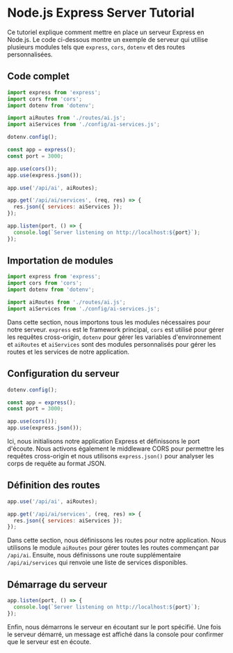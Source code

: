 # Node.js Express Server Tutorial

Ce tutoriel explique comment mettre en place un serveur Express en Node.js. Le code ci-dessous montre un exemple de serveur qui utilise plusieurs modules tels que `express`, `cors`, `dotenv` et des routes personnalisées.

## Code complet

```js
import express from 'express';
import cors from 'cors';
import dotenv from 'dotenv';

import aiRoutes from './routes/ai.js';
import aiServices from './config/ai-services.js';

dotenv.config();

const app = express();
const port = 3000;

app.use(cors());
app.use(express.json());

app.use('/api/ai', aiRoutes);

app.get('/api/ai/services', (req, res) => {
  res.json({ services: aiServices });
});

app.listen(port, () => {
  console.log(`Server listening on http://localhost:${port}`);
});
```

## Importation de modules

```js
import express from 'express';
import cors from 'cors';
import dotenv from 'dotenv';

import aiRoutes from './routes/ai.js';
import aiServices from './config/ai-services.js';
```

Dans cette section, nous importons tous les modules nécessaires pour notre serveur. `express` est le framework principal, `cors` est utilisé pour gérer les requêtes cross-origin, `dotenv` pour gérer les variables d'environnement et `aiRoutes` et `aiServices` sont des modules personnalisés pour gérer les routes et les services de notre application.

## Configuration du serveur

```js
dotenv.config();

const app = express();
const port = 3000;

app.use(cors());
app.use(express.json());
```

Ici, nous initialisons notre application Express et définissons le port d'écoute. Nous activons également le middleware CORS pour permettre les requêtes cross-origin et nous utilisons `express.json()` pour analyser les corps de requête au format JSON.

## Définition des routes

```js
app.use('/api/ai', aiRoutes);

app.get('/api/ai/services', (req, res) => {
  res.json({ services: aiServices });
});
```

Dans cette section, nous définissons les routes pour notre application. Nous utilisons le module `aiRoutes` pour gérer toutes les routes commençant par `/api/ai`. Ensuite, nous définissons une route supplémentaire `/api/ai/services` qui renvoie une liste de services disponibles.

## Démarrage du serveur

```js
app.listen(port, () => {
  console.log(`Server listening on http://localhost:${port}`);
});
```

Enfin, nous démarrons le serveur en écoutant sur le port spécifié. Une fois le serveur démarré, un message est affiché dans la console pour confirmer que le serveur est en écoute.